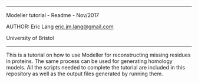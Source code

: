 -----------------------------------------------------------------------------
Modeller tutorial - Readme -	Nov/2017

AUTHOR: Eric Lang <eric.jm.lang@gmail.com>

University of Bristol

-----------------------------------------------------------------------------

This is a tutorial on how to use Modeller for reconstructing missing residues in proteins.
The same process can be used for generating homology models.
All the scripts needed to complete the tutorial are included in this repository as well as the output files generated by running them.